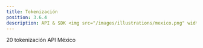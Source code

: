 ```yaml
---
title: Tokenización
position: 3.6.4
description: API & SDK <img src="/images/illustrations/mexico.png" width="50">
---
```


20 tokenización API México
